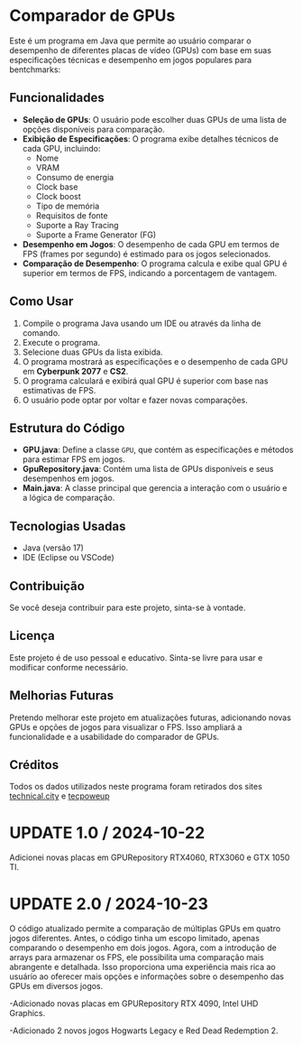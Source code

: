 # Comparador de GPUs

Este é um programa em Java que permite ao usuário comparar o desempenho de diferentes placas de vídeo (GPUs) com base em suas especificações técnicas e desempenho em jogos populares para bentchmarks:

## Funcionalidades

- **Seleção de GPUs**: O usuário pode escolher duas GPUs de uma lista de opções disponíveis para comparação.
- **Exibição de Especificações**: O programa exibe detalhes técnicos de cada GPU, incluindo:
  - Nome
  - VRAM
  - Consumo de energia
  - Clock base
  - Clock boost
  - Tipo de memória
  - Requisitos de fonte
  - Suporte a Ray Tracing
  - Suporte a Frame Generator (FG)
- **Desempenho em Jogos**: O desempenho de cada GPU em termos de FPS (frames por segundo) é estimado para os jogos selecionados.
- **Comparação de Desempenho**: O programa calcula e exibe qual GPU é superior em termos de FPS, indicando a porcentagem de vantagem.

## Como Usar

1. Compile o programa Java usando um IDE ou através da linha de comando.
2. Execute o programa.
3. Selecione duas GPUs da lista exibida.
4. O programa mostrará as especificações e o desempenho de cada GPU em **Cyberpunk 2077** e **CS2**.
5. O programa calculará e exibirá qual GPU é superior com base nas estimativas de FPS.
6. O usuário pode optar por voltar e fazer novas comparações.

## Estrutura do Código

- **GPU.java**: Define a classe `GPU`, que contém as especificações e métodos para estimar FPS em jogos.
- **GpuRepository.java**: Contém uma lista de GPUs disponíveis e seus desempenhos em jogos.
- **Main.java**: A classe principal que gerencia a interação com o usuário e a lógica de comparação.

## Tecnologias Usadas

- Java (versão 17)
- IDE (Eclipse ou VSCode)

## Contribuição

Se você deseja contribuir para este projeto, sinta-se à vontade.

## Licença

Este projeto é de uso pessoal e educativo. Sinta-se livre para usar e modificar conforme necessário.

## Melhorias Futuras

Pretendo melhorar este projeto em atualizações futuras, adicionando novas GPUs e opções de jogos para visualizar o FPS. Isso ampliará a funcionalidade e a usabilidade do comparador de GPUs.

## Créditos

Todos os dados utilizados neste programa foram retirados dos sites [technical.city](https://technical.city) e [tecpoweup](https://www.techpowerup.com/)



# UPDATE 1.0 / 2024-10-22

Adicionei novas placas em GPURepository RTX4060, RTX3060 e GTX 1050 TI.

# UPDATE 2.0 / 2024-10-23

O código atualizado permite a comparação de múltiplas GPUs em quatro jogos diferentes. Antes, o código tinha um escopo limitado, apenas comparando o desempenho em dois jogos. Agora, com a introdução de arrays para armazenar os FPS, ele possibilita uma comparação mais abrangente e detalhada. Isso proporciona uma experiência mais rica ao usuário ao oferecer mais opções e informações sobre o desempenho das GPUs em diversos jogos.

-Adicionado novas placas em GPURepository RTX 4090, Intel UHD Graphics. 

-Adicionado 2 novos jogos Hogwarts Legacy e Red Dead Redemption 2.


